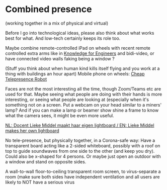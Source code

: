 # Combined presence
(working together in a mix of physical and virtual)

Before I go into technological ideas, please also think about what works best for what. And low-tech certainly keeps its role too.

Maybe combine remote-controlled iPad on wheels with recent remote controlled extra arms like in [Knowledge for Engineers](https://www.wevolver.com/wevolver.staff/fusion/master/blob/Overview.wevolver) <!-- @tovissy: This link doesn't seem to be working --> and bidi-video, or have connected video walls faking being a window ?

(Stuff you think about when human kind kills itself flying and you work at a thing with buildings an hour apart)
Mobile phone on wheels: [Cheap Telepresence Robot](https://thecraftyrobot.net/blogs/projects/cheap-telepresence-robot)

<!-- @tovissy: This reminds me of https://www.doublerobotics.com/ - a pricey solution with an iPad -->

Faces are not the most interesting all the time, though Zoom/Teams etc are used for that. Maybe seeing what people are doing with their hands is more interesting, or seeing what people are looking at (especially when it's something not on a screen. Put a webcam on your head similar to a miners' lamp? And if you can make a lamp or beamer show shine a frame to know what the camera sees, it might be even more useful.

<!-- @tovissy: Wasn't Google Glass all about this? While it failed as a retail product, but is still alive as an enterprise solution https://www.google.com/glass/start/ Also, there are many eyetracking solutions available used in marketing & design researching, that might be repurposed https://imotions.com/blog/eye-tracker-prices/ -->

[NL: Docent Lieke Middel maakt haar eigen lightboard / EN: Lieke Middel makes her own lightboard](https://www.saxion.nl/nieuws/2020/12/docent-lieke-middel-maakt-haar-eigen-lightboard)

No tele-presence, but physically together, in a Corona-safe way:
Have a transparent board acting like a 2-sided whiteboard, possibly with a roof on top to guide soundwaves from one side to the other (and keep you dry).
Could also be x-shaped for 4 persons.
Or maybe just open an outdoor with a window and stand on opposite sides.

<!-- @tovissy: This sounds like an intesting idea in the context of large company (which for some reasons still did not transition fully to work-from-home). I was wondering about the costs of such a solution (materials+setup), compared to the cost of an in-place COVID-19 testing unit.  -->

A wall-to-wall floor-to-ceiling transparent room screen, to virus-separate a room (make sure both sides have independent ventilation and all users are likely to NOT have a serious virus

